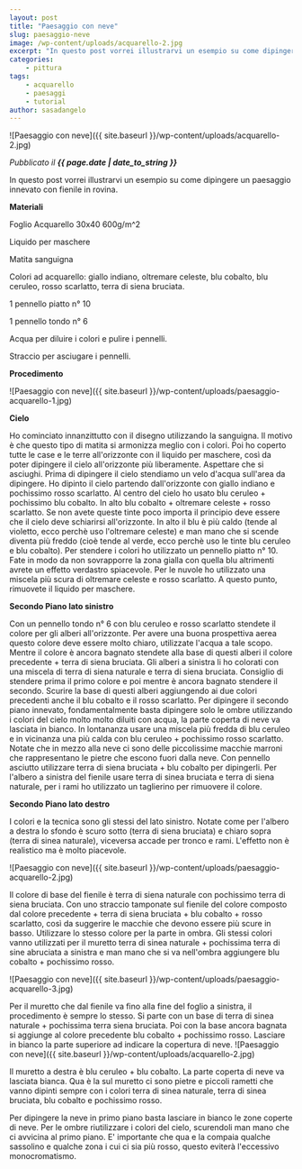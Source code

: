 ```yaml
---
layout: post
title: "Paesaggio con neve"
slug: paesaggio-neve
image: /wp-content/uploads/acquarello-2.jpg
excerpt: "In questo post vorrei illustrarvi un esempio su come dipingere un paesaggio innevato con fienile in rovina. Materiali Foglio Acquarello 30x40 600g/m^2"
categories:
    - pittura
tags:
    - acquarello
    - paesaggi
    - tutorial
author: sasadangelo
---
```


![Paesaggio con neve]({{ site.baseurl }}/wp-content/uploads/acquarello-2.jpg)

_Pubblicato il **{{ page.date | date_to_string }}**_

In questo post vorrei illustrarvi un esempio su come dipingere un paesaggio innevato con fienile in rovina.

**Materiali**

Foglio Acquarello 30x40 600g/m^2

Liquido per maschere

Matita sanguigna

Colori ad acquarello: giallo indiano, oltremare celeste, blu cobalto, blu ceruleo, rosso scarlatto, terra di siena bruciata.

1 pennello piatto n° 10

1 pennello tondo n° 6

Acqua per diluire i colori e pulire i pennelli.

Straccio per asciugare i pennelli.

**Procedimento**

![Paesaggio con neve]({{ site.baseurl }}/wp-content/uploads/paesaggio-acquarello-1.jpg)

**Cielo**

Ho cominciato innanzittutto con il disegno utilizzando la sanguigna. Il motivo è che questo tipo di matita si armonizza meglio con i colori. Poi ho coperto tutte le case e le terre all'orizzonte con il liquido per maschere, così da poter dipingere il cielo all'orizzonte più liberamente. Aspettare che si asciughi. Prima di dipingere il cielo stendiamo un velo d'acqua sull'area da dipingere. Ho dipinto il cielo partendo dall'orizzonte con giallo indiano e pochissimo rosso scarlatto. Al centro del cielo ho usato blu ceruleo + pochissimo blu cobalto. In alto blu cobalto + oltremare celeste + rosso scarlatto. Se non avete queste tinte poco importa il principio deve essere che il cielo deve schiarirsi all'orizzonte. In alto il blu è più caldo (tende al violetto, ecco perchè uso l'oltremare celeste) e man mano che si scende diventa più freddo (cioè tende al verde, ecco perchè uso le tinte blu ceruleo e blu cobalto). Per stendere i colori ho utilizzato un pennello piatto n° 10. Fate in modo da non sovrapporre la zona gialla con quella blu altrimenti avrete un effetto verdastro spiacevole. Per le nuvole ho utilizzato una miscela più scura di oltremare celeste e rosso scarlatto. A questo punto, rimuovete il liquido per maschere.

**Secondo Piano lato sinistro**

Con un pennello tondo n° 6 con blu ceruleo e rosso scarlatto stendete il colore per gli alberi all'orizzonte. Per avere una buona prospettiva aerea questo colore deve essere molto chiaro, utilizzate l'acqua a tale scopo. Mentre il colore è ancora bagnato stendete alla base di questi alberi il colore precedente + terra di siena bruciata. Gli alberi a sinistra li ho colorati con una miscela di terra di siena naturale e terra di siena bruciata. Consiglio di stendere prima il primo colore e poi mentre è ancora bagnato stendere il secondo. Scurire la base di questi alberi aggiungendo ai due colori precedenti anche il blu cobalto e il rosso scarlatto. Per dipingere il secondo piano innevato, fondamentalmente basta dipingere solo le ombre utilizzando i colori del cielo molto molto diluiti con acqua, la parte coperta di neve va lasciata in bianco. In lontananza usare una miscela più fredda di blu ceruleo e in vicinanza una più calda con blu ceruleo + pochissimo rosso scarlatto. Notate che in mezzo alla neve ci sono delle piccolissime macchie marroni che rappresentano le pietre che escono fuori dalla neve. Con pennello asciutto utilizzare terra di siena bruciata + blu cobalto per dipingerli. Per l'albero a sinistra del fienile usare terra di sinea bruciata e terra di siena naturale, per i rami ho utilizzato un taglierino per rimuovere il colore.

**Secondo Piano lato destro**

I colori e la tecnica sono gli stessi del lato sinistro. Notate come per l'albero a destra lo sfondo è scuro sotto (terra di siena bruciata) e chiaro sopra (terra di sinea naturale), viceversa accade per tronco e rami. L'effetto non è realistico ma è molto piacevole.

![Paesaggio con neve]({{ site.baseurl }}/wp-content/uploads/paesaggio-acquarello-2.jpg)

Il colore di base del fienile è terra di siena naturale con pochissimo terra di siena bruciata. Con uno straccio tamponate sul fienile del colore composto dal colore precedente + terra di siena bruciata + blu cobalto + rosso scarlatto, così da suggerire le macchie che devono essere più scure in basso. Utilizzare lo stesso colore per la parte in ombra. Gli stessi colori vanno utilizzati per il muretto terra di sinea naturale + pochissima terra di sine abruciata a sinistra e man mano che si va nell'ombra aggiungere blu cobalto + pochissimo rosso.

![Paesaggio con neve]({{ site.baseurl }}/wp-content/uploads/paesaggio-acquarello-3.jpg)

Per il muretto che dal fienile va fino alla fine del foglio a sinistra, il procedimento è sempre lo stesso. Si parte con un base di terra di sinea naturale + pochissima terra siena bruciata. Poi con la base ancora bagnata si aggiunge al colore precedente blu cobalto + pochissimo rosso. Lasciare in bianco la parte superiore ad indicare la copertura di neve. ![Paesaggio con neve]({{ site.baseurl }}/wp-content/uploads/acquarello-2.jpg)

Il muretto a destra è blu ceruleo + blu cobalto. La parte coperta di neve va lasciata bianca. Qua è la sul muretto ci sono pietre e piccoli rametti che vanno dipinti sempre con i colori terra di sinea naturale, terra di sinea bruciata, blu cobalto e pochissimo rosso.

Per dipingere la neve in primo piano basta lasciare in bianco le zone coperte di neve. Per le ombre riutilizzare i colori del cielo, scurendoli man mano che ci avvicina al primo piano. E' importante che qua e la compaia qualche sassolino e qualche zona i cui ci sia più rosso, questo eviterà l'eccessivo monocromatismo.
